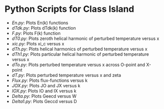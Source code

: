 # Python Scripts for Class Island

- *En.py*:      Plots En(k) functions
- *dTdk.py*:    Plots dTdk(k) function
- *F.py*:       Plots F(k) function
- *dT0.py*:     Plots zeroth helical harmonic of perturbed temperature versus x
- *xic.py*:     Plots xi_c versus x
- *dTh.py*:     Plots helical harmonics of perturbed temperature versus x
- *dTh1.py*:    Plots particular helical harmonic of perturbed temperature versus x
- *dTo.py*:     Plots perturbed temperature versus x across O-point and X-point
- *dT.py*:      Plots perturbed temperature versus x and zeta
- *Flux.py*:    Plots flux-functions versus k
- *JOX.py*:     Plots JO and JX versus k
- *IOX.py*:     Plots IO and IX versus k
- *Delta.py*:   Plots Geecd versus W
- *Delta1.py*:  Plots Geccd versus D

